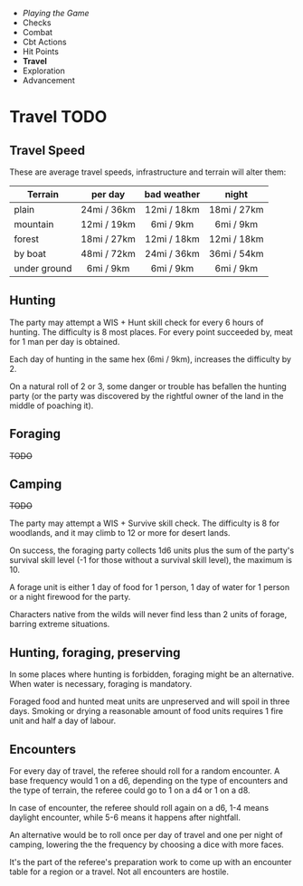 
<!-- .margin.compass -->
* _Playing the Game_
* Checks
* Combat
* Cbt Actions
* Hit Points
* **Travel**
* Exploration
* Advancement


# Travel TODO

## Travel Speed

These are average travel speeds, infrastructure and terrain will alter them:

| Terrain      | per day      | bad weather   | night       |
|--------------|:------------:|:-------------:|:-----------:|
| plain        | 24mi / 36km  | 12mi / 18km   | 18mi / 27km |
| mountain     | 12mi / 19km  |  6mi /  9km   |  6mi /  9km |
| forest       | 18mi / 27km  | 12mi / 18km   | 12mi / 18km |
| by boat      | 48mi / 72km  | 24mi / 36km   | 36mi / 54km |
| under ground |  6mi /  9km  |  6mi /  9km   |  6mi /  9km |

## Hunting

The party may attempt a WIS + Hunt skill check for every 6 hours of hunting. The difficulty is 8 most places. For every point succeeded by, meat for 1 man per day is obtained.

Each day of hunting in the same hex (6mi / 9km), increases the difficulty by 2.

On a natural roll of 2 or 3, some danger or trouble has befallen the hunting party (or the party was discovered by the rightful owner of the land in the middle of poaching it).

## Foraging

~~TODO~~

## Camping

~~TODO~~

<!-- RETURN -->

The party may attempt a WIS + Survive skill check. The difficulty is 8 for woodlands, and it may climb to 12 or more for desert lands.

On success, the foraging party collects 1d6 units plus the sum of the party's survival skill level (-1 for those without a survival skill level), the maximum is 10.

A forage unit is either 1 day of food for 1 person, 1 day of water for 1 person or a night firewood for the party.

Characters native from the wilds will never find less than 2 units of forage, barring extreme situations.

## Hunting, foraging, preserving

In some places where hunting is forbidden, foraging might be an alternative. When water is necessary, foraging is mandatory.

Foraged food and hunted meat units are unpreserved and will spoil in three days. Smoking or drying a reasonable amount of food units requires 1 fire unit and half a day of labour.

## Encounters

For every day of travel, the referee should roll for a random encounter. A base frequency would 1 on a d6, depending on the type of encounters and the type of terrain, the referee could go to 1 on a d4 or 1 on a d8.

In case of encounter, the referee should roll again on a d6, 1-4 means daylight encounter, while 5-6 means it happens after nightfall.

An alternative would be to roll once per day of travel and one per night of camping, lowering the the frequency by choosing a dice with more faces.

It's the part of the referee's preparation work to come up with an encounter table for a region or a travel. Not all encounters are hostile.

